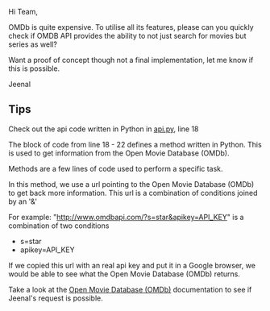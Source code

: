 Hi Team,

OMDb is quite expensive. To utilise all its features, please can you quickly check if OMDB API provides the ability to not just search for movies but series as well?

Want a proof of concept though not a final implementation, let me know if this is possible. 
 
Jeenal

## Tips

Check out the api code written in Python in [api.py](api/api.py), line 18

The block of code from line 18 - 22 defines a method written in Python. This is used to get information from the Open Movie Database (OMDb). 

Methods are a few lines of code used to perform a specific task.

In this method, we use a url pointing to the Open Movie Database (OMDb) to get back more information. This url is a combination of conditions joined by an '&'

For example: "http://www.omdbapi.com/?s=star&apikey=API_KEY" is a combination of two conditions 
* s=star
* apikey=API_KEY

If we copied this url with an real api key and put it in a Google browser, we would be able to see what the Open Movie Database (OMDb) returns. 

Take a look at the [Open Movie Database (OMDb)](https://www.omdbapi.com/) documentation to see if Jeenal's request is possible. 
